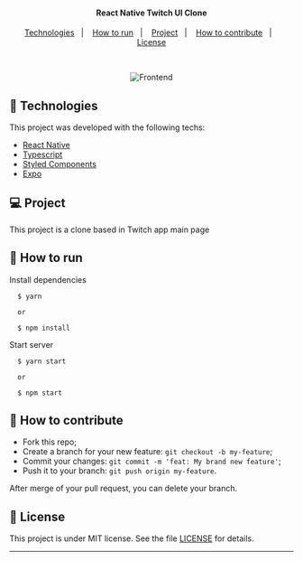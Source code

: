 <h4 align="center">
  React Native Twitch UI Clone
</h4>
<p align="center">

<p align="center">
  <a href="#rocket-technologies">Technologies</a>&nbsp;&nbsp;&nbsp;|&nbsp;&nbsp;&nbsp;
  <a href="#runner-how-to-run">How to run</a>&nbsp;&nbsp;&nbsp;|&nbsp;&nbsp;&nbsp;
  <a href="#-project">Project</a>&nbsp;&nbsp;&nbsp;|&nbsp;&nbsp;&nbsp;
  <a href="#-how-to-contribute">How to contribute</a>&nbsp;&nbsp;&nbsp;|&nbsp;&nbsp;&nbsp;
  <a href="#memo-license">License</a>
</p>

<br>

<p align="center">
  <img alt="Frontend" src=".github/app.gif">
</p>

## :rocket: Technologies

This project was developed with the following techs:

- [React Native](https://reactnative.dev/)
- [Typescript](https://www.typescriptlang.org/)
- [Styled Components](https://styled-components.com/)
- [Expo](https://expo.io/)


## 💻 Project

This project is a clone based in Twitch app main page

## :runner: How to run

Install dependencies
```
  $ yarn

  or

  $ npm install
```

Start server
```
  $ yarn start

  or

  $ npm start
```

## 🤔 How to contribute

- Fork this repo;
- Create a branch for your new feature: `git checkout -b my-feature`;
- Commit your changes: `git commit -m 'feat: My brand new feature'`;
- Push it to your branch: `git push origin my-feature`.

After merge of your pull request, you can delete your branch.

## :memo: License

This project is under MIT license. See the file [LICENSE](LICENSE) for details.

---